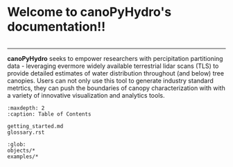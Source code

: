 # Welcome to canoPyHydro's documentation!!
```{include} ../README.md
```
------------------------------------------
**canoPyHydro**  seeks to empower researchers with percipitation partitioning data - leveraging
evermore widely available terrestrial lidar scans (TLS) to provide detailed estimates of water
distribution throughout (and below) tree canopies. Users can not only use this tool to generate industry
standard metrtics, they can push the boundaries of canopy characterization with with a variety of
innovative visualization and analytics tools.

```{toctree}
:maxdepth: 2
:caption: Table of Contents

getting_started.md
glossary.rst
```


```{toctree}
:glob:
objects/*
examples/*
```
